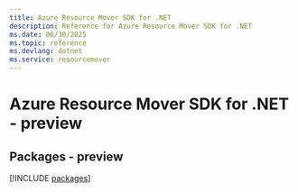 ```yaml
---
title: Azure Resource Mover SDK for .NET
description: Reference for Azure Resource Mover SDK for .NET
ms.date: 06/30/2025
ms.topic: reference
ms.devlang: dotnet
ms.service: resourcemover
---
```

# Azure Resource Mover SDK for .NET - preview
## Packages - preview
[!INCLUDE [packages](resource-mover-index.md)]